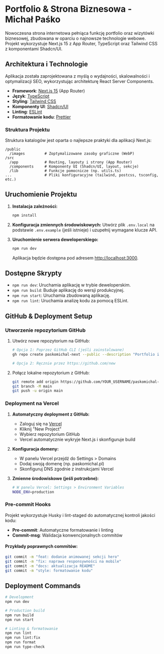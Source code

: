 # Portfolio & Strona Biznesowa - Michał Paśko

Nowoczesna strona internetowa pełniąca funkcję portfolio oraz wizytówki biznesowej, zbudowana w oparciu o najnowsze technologie webowe. Projekt wykorzystuje Next.js 15 z App Router, TypeScript oraz Tailwind CSS z komponentami Shadcn/UI.

## Architektura i Technologie

Aplikacja została zaprojektowana z myślą o wydajności, skalowalności i optymalizacji SEO, wykorzystując architekturę React Server Components.

- **Framework**: [Next.js 15](https://nextjs.org/) (App Router)
- **Język**: [TypeScript](https://www.typescriptlang.org/)
- **Styling**: [Tailwind CSS](https://tailwindcss.com/)
- **Komponenty UI**: [Shadcn/UI](https://ui.shadcn.com/)
- **Linting**: [ESLint](https://eslint.org/)
- **Formatowanie kodu**: [Prettier](https://prettier.io/)

### Struktura Projektu

Struktura katalogów jest oparta o najlepsze praktyki dla aplikacji Next.js:

```
/public
  /images         # Zoptymalizowane zasoby graficzne (WebP)
/src
  /app            # Routing, layouty i strony (App Router)
  /components     # Komponenty UI (Shadcn/UI, layout, sekcje)
  /lib            # Funkcje pomocnicze (np. utils.ts)
...               # Pliki konfiguracyjne (tailwind, postcss, tsconfig, etc.)
```

## Uruchomienie Projektu

1.  **Instalacja zależności:**

    ```bash
    npm install
    ```

2.  **Konfiguracja zmiennych środowiskowych:**
    Utwórz plik `.env.local` na podstawie `.env.example` (jeśli istnieje) i uzupełnij wymagane klucze API.

3.  **Uruchomienie serwera deweloperskiego:**
    ```bash
    npm run dev
    ```
    Aplikacja będzie dostępna pod adresem [http://localhost:3000](http://localhost:3000).

## Dostępne Skrypty

- `npm run dev`: Uruchamia aplikację w trybie deweloperskim.
- `npm run build`: Buduje aplikację do wersji produkcyjnej.
- `npm run start`: Uruchamia zbudowaną aplikację.
- `npm run lint`: Uruchamia analizę kodu za pomocą ESLint.

## GitHub & Deployment Setup

### Utworzenie repozytorium GitHub

1. Utwórz nowe repozytorium na GitHub:

   ```bash
   # Opcja 1: Poprzez GitHub CLI (jeśli zainstalowane)
   gh repo create paskomichal-next --public --description "Portfolio i strona biznesowa Michała Paśko"

   # Opcja 2: Ręcznie przez https://github.com/new
   ```

2. Połącz lokalne repozytorium z GitHub:

   ```bash
   git remote add origin https://github.com/YOUR_USERNAME/paskomichal-next.git
   git branch -M main
   git push -u origin main
   ```

### Deployment na Vercel

1. **Automatyczny deployment z GitHub:**

   - Zaloguj się na [Vercel](https://vercel.com)
   - Kliknij "New Project"
   - Wybierz repozytorium GitHub
   - Vercel automatycznie wykryje Next.js i skonfiguruje build

2. **Konfiguracja domeny:**

   - W panelu Vercel przejdź do Settings > Domains
   - Dodaj swoją domenę (np. paskomichal.pl)
   - Skonfiguruj DNS zgodnie z instrukcjami Vercel

3. **Zmienne środowiskowe (jeśli potrzebne):**

   ```bash
   # W panelu Vercel: Settings > Environment Variables
   NODE_ENV=production
   ```

### Pre-commit Hooks

Projekt wykorzystuje Husky i lint-staged do automatycznej kontroli jakości kodu:

- **Pre-commit**: Automatyczne formatowanie i linting
- **Commit-msg**: Walidacja konwencjonalnych commitów

#### Przykłady poprawnych commitów:

```bash
git commit -m "feat: dodanie animowanej sekcji hero"
git commit -m "fix: naprawa responsywności na mobile"
git commit -m "docs: aktualizacja README"
git commit -m "style: formatowanie kodu"
```

## Deployment Commands

```bash
# Development
npm run dev

# Production build
npm run build
npm run start

# Linting & formatowanie
npm run lint
npm run lint:fix
npm run format
npm run type-check
```
